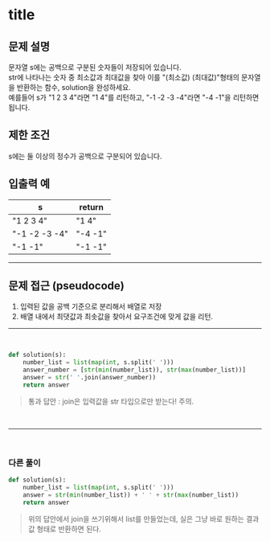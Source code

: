 # title

## 문제 설명

문자열 s에는 공백으로 구분된 숫자들이 저장되어 있습니다.<br>
str에 나타나는 숫자 중 최소값과 최대값을 찾아 이를 "(최소값) (최대값)"형태의 문자열을 반환하는 함수, solution을 완성하세요.<br>
예를들어 s가 "1 2 3 4"라면 "1 4"를 리턴하고, "-1 -2 -3 -4"라면 "-4 -1"을 리턴하면 됩니다.

## 제한 조건

s에는 둘 이상의 정수가 공백으로 구분되어 있습니다.

## 입출력 예

|s|return|
|---|---|
|"1 2 3 4"|"1 4"|
|"-1 -2 -3 -4"|"-4 -1"|
|"-1 -1"|"-1 -1"|

---

## 문제 접근 (pseudocode)
1. 입력된 값을 공백 기준으로 분리해서 배열로 저장
2. 배열 내에서 최댓값과 최솟값을 찾아서 요구조건에 맞게 값을 리턴.

---

<br>

```python
def solution(s):
    number_list = list(map(int, s.split(' ')))
    answer_number = [str(min(number_list)), str(max(number_list))]
    answer = str(' '.join(answer_number))
    return answer
```
> 통과 답안 : join은 입력값을 str 타입으로만 받는다! 주의.

<br>

---
<br>

### 다른 풀이

```python
def solution(s):
    number_list = list(map(int, s.split(' ')))
    answer = str(min(number_list)) + ' ' + str(max(number_list))
    return answer
```
> 위의 답안에서 join을 쓰기위해서 list를 만들었는데, 실은 그냥 바로 원하는 결과값 형태로 반환하면 된다.
